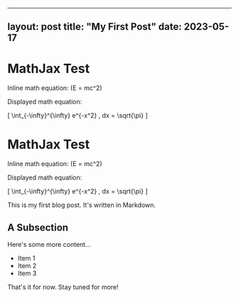 
---
layout: post
title: "My First Post"
date: 2023-05-17
---

<script async src="https://cdnjs.cloudflare.com/ajax/libs/mathjax/2.7.7/MathJax.js?config=TeX-MML-AM_CHTML"></script>

# MathJax Test

Inline math equation: \(E = mc^2\)

Displayed math equation:

\[
\int_{-\infty}^{\infty} e^{-x^2} \, dx = \sqrt{\pi}
\]
# MathJax Test

Inline math equation: \(E = mc^2\)

Displayed math equation:

\[
\int_{-\infty}^{\infty} e^{-x^2} \, dx = \sqrt{\pi}
\]

This is my first blog post. It's written in Markdown.

## A Subsection

Here's some more content...

- Item 1
- Item 2
- Item 3

That's it for now. Stay tuned for more!

